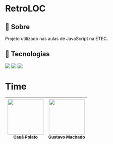 <h1>RetroLOC</h1>

<h2>🔖 Sobre</h2>
<p>Projeto utilizado nas aulas de JavaScript na ETEC.</p>

## 🚀 Tecnologias
<div>
  <img src="https://img.shields.io/badge/HTML-239120?style=for-the-badge&logo=html5&logoColor=white">
  <img src="https://img.shields.io/badge/CSS-239120?&style=for-the-badge&logo=css3&logoColor=white">
  <img src="https://img.shields.io/badge/JavaScript-F7DF1E?style=for-the-badge&logo=javascript&logoColor=black">
</div>

# Time
| [<img loading="lazy" src="https://avatars.githubusercontent.com/u/111518247?v=4" width=115><br><sub>Cauã Poiato</sub>](https://github.com/cauapoiato) |  [<img loading="lazy" src="https://avatars.githubusercontent.com/u/123379826?v=4" width=115><br><sub>Gustavo Machado</sub>](https://github.com/Guga-tab) |
| :---: | :---: |
